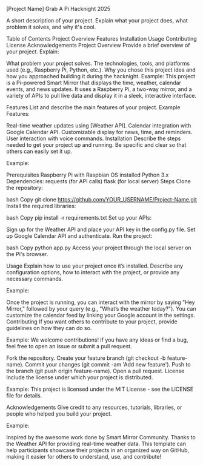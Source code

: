 [Project Name]
Grab A Pi Hacknight 2025

A short description of your project. Explain what your project does, what problem it solves, and why it's cool.

Table of Contents
Project Overview
Features
Installation
Usage
Contributing
License
Acknowledgements
Project Overview
Provide a brief overview of your project. Explain:

What problem your project solves.
The technologies, tools, and platforms used (e.g., Raspberry Pi, Python, etc.).
Why you chose this project idea and how you approached building it during the hacknight.
Example: This project is a Pi-powered Smart Mirror that displays the time, weather, calendar events, and news updates. It uses a Raspberry Pi, a two-way mirror, and a variety of APIs to pull live data and display it in a sleek, interactive interface.

Features
List and describe the main features of your project.
Example Features:

Real-time weather updates using [Weather API].
Calendar integration with Google Calendar API.
Customizable display for news, time, and reminders.
User interaction with voice commands.
Installation
Describe the steps needed to get your project up and running. Be specific and clear so that others can easily set it up.

Example:

Prerequisites
Raspberry Pi with Raspbian OS installed
Python 3.x
Dependencies:
requests (for API calls)
flask (for local server)
Steps
Clone the repository:

bash
Copy
git clone https://github.com/YOUR_USERNAME/Project-Name.git
Install the required libraries:

bash
Copy
pip install -r requirements.txt
Set up your APIs:

Sign up for the Weather API and place your API key in the config.py file.
Set up Google Calendar API and authenticate.
Run the project:

bash
Copy
python app.py
Access your project through the local server on the Pi's browser.

Usage
Explain how to use your project once it’s installed. Describe any configuration options, how to interact with the project, or provide any necessary commands.

Example:

Once the project is running, you can interact with the mirror by saying "Hey Mirror," followed by your query (e.g., "What’s the weather today?").
You can customize the calendar feed by linking your Google account in the settings.
Contributing
If you want others to contribute to your project, provide guidelines on how they can do so.

Example: We welcome contributions! If you have any ideas or find a bug, feel free to open an issue or submit a pull request.

Fork the repository.
Create your feature branch (git checkout -b feature-name).
Commit your changes (git commit -am 'Add new feature').
Push to the branch (git push origin feature-name).
Open a pull request.
License
Include the license under which your project is distributed.

Example: This project is licensed under the MIT License - see the LICENSE file for details.

Acknowledgements
Give credit to any resources, tutorials, libraries, or people who helped you build your project.

Example:

Inspired by the awesome work done by Smart Mirror Community.
Thanks to the Weather API for providing real-time weather data.
This template can help participants showcase their projects in an organized way on GitHub, making it easier for others to understand, use, and contribute!
